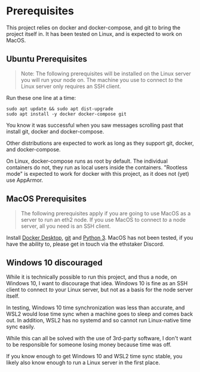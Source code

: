 # Prerequisites


This project relies on docker and docker-compose, and git to bring the
project itself in. It has been tested on Linux, and is
expected to work on MacOS.

## Ubuntu Prerequisites

> Note: The following prerequisites will be installed on the Linux server you
> will run your node on. The machine you use to connect *to* the Linux server
> only requires an SSH client.

Run these one line at a time:
```
sudo apt update && sudo apt dist-upgrade
sudo apt install -y docker docker-compose git
```

You know it was successful when you saw messages scrolling past that install git,
docker and docker-compose.

Other distributions are expected to work as long as they support
git, docker, and docker-compose.

On Linux, docker-compose runs as root by default. The individual containers do not,
they run as local users inside the containers. "Rootless mode" is expected to
work for docker with this project, as it does not (yet) use AppArmor.

## MacOS Prerequisites

> The following prerequisites apply if you are going to use MacOS as a server
> to run an eth2 node. If you use MacOS to connect *to* a node server, all
> you need is an SSH client.

Install [Docker Desktop](https://www.docker.com/products/docker-desktop), [git](https://git-scm.com/download/mac) and [Python 3](https://www.python.org/downloads/mac-osx/).
MacOS has not been tested, if you have the ability to, please get in touch via the ethstaker Discord.

## Windows 10 discouraged

While it is technically possible to run this project, and thus a node, on Windows 10,
I want to discourage that idea. Windows 10 is fine as an SSH client to connect *to*
your Linux server, but not as a basis for the node server itself.

In testing, Windows 10 time synchronization was less than accurate, and WSL2 would lose
time sync when a machine goes to sleep and comes back out. In addition, WSL2 has no systemd
and so cannot run Linux-native time sync easily.

While this can all be solved with the use of 3rd-party software, I don't want to be
responsible for someone losing money because time was off.

If you know enough to get Windows 10 and WSL2 time sync stable, you likely also know enough
to run a Linux server in the first place.
